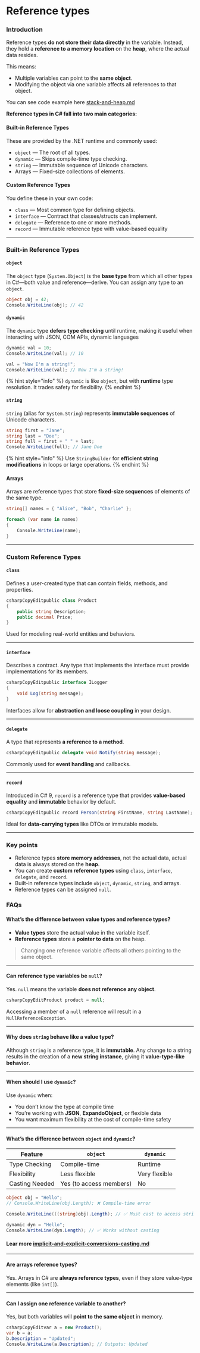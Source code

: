 # Reference types

### Introduction

Reference types **do not store their data directly** in the variable. Instead, they hold a **reference to a memory location** on the **heap**, where the actual data resides.&#x20;

This means:

* Multiple variables can point to the **same object**.
* Modifying the object via one variable affects all references to that object.

You can see code example here [stack-and-heap.md](../../memory-management/stack-and-heap.md "mention")&#x20;



**Reference types in C# fall into two main categories:**

#### Built-in Reference Types

These are provided by the .NET runtime and commonly used:

* `object` — The root of all types.
* `dynamic` — Skips compile-time type checking.
* `string` — Immutable sequence of Unicode characters.
* Arrays — Fixed-size collections of elements.

#### Custom Reference Types

You define these in your own code:

* `class` — Most common type for defining objects.
* `interface` — Contract that classes/structs can implement.
* `delegate` — Reference to one or more methods.
* `record` — Immutable reference type with value-based equality

***

### Built-in Reference Types

#### `object`

The `object` type (`System.Object`) is the **base type** from which all other types in C#—both value and reference—derive. You can assign any type to an `object`.

```csharp
object obj = 42;
Console.WriteLine(obj); // 42
```

#### `dynamic`

The `dynamic` type **defers type checking** until runtime, making it useful when interacting with JSON, COM APIs, dynamic languages

```csharp
dynamic val = 10;
Console.WriteLine(val); // 10

val = "Now I'm a string!";
Console.WriteLine(val); // Now I'm a string!
```

{% hint style="info" %}
`dynamic` is like `object`, but with **runtime** type resolution. It trades safety for flexibility.
{% endhint %}

#### `string`

`string` (alias for `System.String`) represents **immutable sequences** of Unicode characters.

```csharp
string first = "Jane";
string last = "Doe";
string full = first + " " + last;
Console.WriteLine(full); // Jane Doe
```

{% hint style="info" %}
Use `StringBuilder` for **efficient string modifications** in loops or large operations.
{% endhint %}

#### Arrays

Arrays are reference types that store **fixed-size sequences** of elements of the same type.

```csharp
string[] names = { "Alice", "Bob", "Charlie" };

foreach (var name in names)
{
    Console.WriteLine(name);
}
```

***

### Custom Reference Types

#### `class`

Defines a user-created type that can contain fields, methods, and properties.

```csharp
csharpCopyEditpublic class Product
{
    public string Description;
    public decimal Price;
}
```

Used for modeling real-world entities and behaviors.

***

#### `interface`

Describes a contract. Any type that implements the interface must provide implementations for its members.

```csharp
csharpCopyEditpublic interface ILogger
{
    void Log(string message);
}
```

Interfaces allow for **abstraction and loose coupling** in your design.

***

#### `delegate`

A type that represents **a reference to a method**.

```csharp
csharpCopyEditpublic delegate void Notify(string message);
```

Commonly used for **event handling** and callbacks.

***

#### `record`

Introduced in C# 9, `record` is a reference type that provides **value-based equality** and **immutable** behavior by default.

```csharp
csharpCopyEditpublic record Person(string FirstName, string LastName);
```

Ideal for **data-carrying types** like DTOs or immutable models.

***

### Key points

* Reference types **store memory addresses**, not the actual data, actual data is always stored on the **heap**.
* You can create **custom reference types** using `class`, `interface`, `delegate`, and `record`.
* Built-in reference types include `object`, `dynamic`, `string`, and arrays.
* Reference types can be assigned `null`.



### FAQs

#### What’s the difference between value types and reference types?

* **Value types** store the actual value in the variable itself.
* **Reference types** store a **pointer to data** on the heap.

> Changing one reference variable affects all others pointing to the same object.

***

#### Can reference type variables be `null`?

Yes. `null` means the variable **does not reference any object**.

```csharp
csharpCopyEditProduct product = null;
```

Accessing a member of a `null` reference will result in a `NullReferenceException`.

***

#### Why does `string` behave like a value type?

Although `string` is a reference type, it is **immutable**. Any change to a string results in the creation of a **new string instance**, giving it **value-type-like behavior**.

***

#### When should I use `dynamic`?

Use `dynamic` when:

* You don’t know the type at compile time
* You’re working with **JSON**, **ExpandoObject**, or flexible data
* You want maximum flexibility at the cost of compile-time safety

***

#### What’s the difference between `object` and `dynamic`?

| Feature        | `object`                | `dynamic`     |
| -------------- | ----------------------- | ------------- |
| Type Checking  | Compile-time            | Runtime       |
| Flexibility    | Less flexible           | Very flexible |
| Casting Needed | Yes (to access members) | No            |

```csharp
object obj = "Hello";
// Console.WriteLine(obj.Length); ❌ Compile-time error

Console.WriteLine(((string)obj).Length); // ✅ Must cast to access string members

dynamic dyn = "Hello";
Console.WriteLine(dyn.Length); // ✅ Works without casting

```

#### Lear more [implicit-and-explicit-conversions-casting.md](implicit-and-explicit-conversions-casting.md "mention")

***

#### Are arrays reference types?

Yes. Arrays in C# are **always reference types**, even if they store value-type elements (like `int[]`).

***

#### Can I assign one reference variable to another?

Yes, but both variables will **point to the same object** in memory.

```csharp
csharpCopyEditvar a = new Product();
var b = a;
b.Description = "Updated"; 
Console.WriteLine(a.Description); // Outputs: Updated
```



